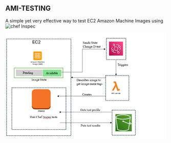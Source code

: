 ## AMI-TESTING
A simple yet very effective way to test EC2 Amazon Machine Images using ![chef Inspec](https://docs.chef.io/inspec/)


![My animated logo](https://github.com/WendyNkosi/AMI-TESTING/blob/main/Screenshot%202025-01-05%20083259.png)
